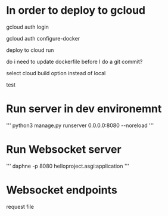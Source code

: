 # In order to deploy to gcloud


gcloud auth login

gcloud auth configure-docker

deploy to cloud run

do i need to update dockerfile before I do a git commit?

select cloud build option instead of local

test

# Run server in dev environemnt
'''
python3  manage.py runserver 0.0.0.0:8080 --noreload
'''

# Run Websocket server
'''
daphne -p 8080 helloproject.asgi:application
'''

# Websocket endpoints

request file





